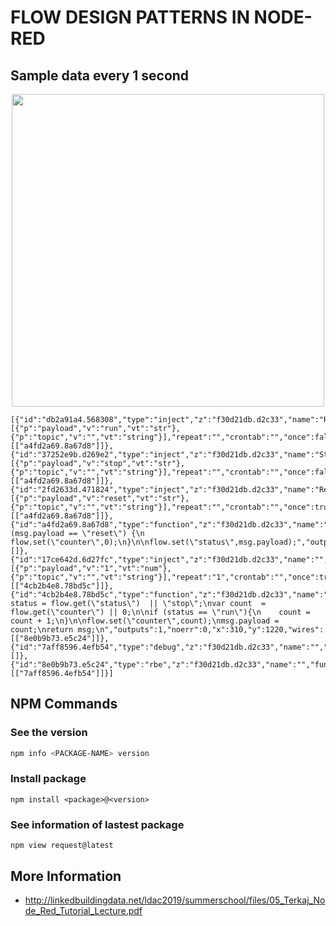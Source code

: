 # FLOW DESIGN PATTERNS IN NODE-RED

## Sample data every 1 second

<div align="center">
<img src="https://github.com/hoat23/IndustrialInternetOfThings/blob/master/img/flow_design_patterns/flow_sampling_data_every_1sec.png" width="500" align="center"/>
</div>


```
[{"id":"db2a91a4.568308","type":"inject","z":"f30d21db.d2c33","name":"Run","props":[{"p":"payload","v":"run","vt":"str"},{"p":"topic","v":"","vt":"string"}],"repeat":"","crontab":"","once":false,"onceDelay":0.1,"topic":"","payload":"run","payloadType":"str","x":110,"y":1100,"wires":[["a4fd2a69.8a67d8"]]},{"id":"37252e9b.d269e2","type":"inject","z":"f30d21db.d2c33","name":"Stop","props":[{"p":"payload","v":"stop","vt":"str"},{"p":"topic","v":"","vt":"string"}],"repeat":"","crontab":"","once":false,"onceDelay":0.1,"topic":"","payload":"stop","payloadType":"str","x":110,"y":1160,"wires":[["a4fd2a69.8a67d8"]]},{"id":"2fd2633d.471824","type":"inject","z":"f30d21db.d2c33","name":"Reset","props":[{"p":"payload","v":"reset","vt":"str"},{"p":"topic","v":"","vt":"string"}],"repeat":"","crontab":"","once":true,"onceDelay":0.1,"topic":"","payload":"reset","payloadType":"str","x":110,"y":1040,"wires":[["a4fd2a69.8a67d8"]]},{"id":"a4fd2a69.8a67d8","type":"function","z":"f30d21db.d2c33","name":"","func":"if (msg.payload == \"reset\") {\n    flow.set(\"counter\",0);\n}\n\nflow.set(\"status\",msg.payload);","outputs":0,"noerr":0,"x":310,"y":1100,"wires":[]},{"id":"17ce642d.6d27fc","type":"inject","z":"f30d21db.d2c33","name":"","props":[{"p":"payload","v":"1","vt":"num"},{"p":"topic","v":"","vt":"string"}],"repeat":"1","crontab":"","once":true,"onceDelay":"0.5","topic":"","payload":"1","payloadType":"num","x":110,"y":1220,"wires":[["4cb2b4e8.78bd5c"]]},{"id":"4cb2b4e8.78bd5c","type":"function","z":"f30d21db.d2c33","name":"","func":"var status = flow.get(\"status\")  || \"stop\";\nvar count  = flow.get(\"counter\") || 0;\n\nif (status == \"run\"){\n    count = count + 1;\n}\n\nflow.set(\"counter\",count);\nmsg.payload = count;\nreturn msg;\n","outputs":1,"noerr":0,"x":310,"y":1220,"wires":[["8e0b9b73.e5c24"]]},{"id":"7aff8596.4efb54","type":"debug","z":"f30d21db.d2c33","name":"","active":false,"tosidebar":true,"console":false,"tostatus":false,"complete":"false","x":630,"y":1220,"wires":[]},{"id":"8e0b9b73.e5c24","type":"rbe","z":"f30d21db.d2c33","name":"","func":"rbe","gap":"","start":"","inout":"out","property":"payload","x":470,"y":1220,"wires":[["7aff8596.4efb54"]]}]
```

## NPM Commands

### See the version 
```bash
npm info <PACKAGE-NAME> version
```

### Install package
```
npm install <package>@<version>
```

### See information of lastest package
```
npm view request@latest
```

## More Information
- http://linkedbuildingdata.net/ldac2019/summerschool/files/05_Terkaj_Node_Red_Tutorial_Lecture.pdf
